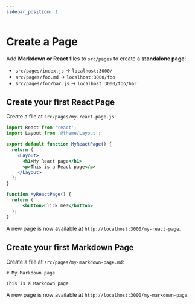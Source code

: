 ```yaml
---
sidebar_position: 1
---
```


# Create a Page

Add **Markdown or React** files to `src/pages` to create a **standalone page**:

- `src/pages/index.js` -> `localhost:3000/`
- `src/pages/foo.md` -> `localhost:3000/foo`
- `src/pages/foo/bar.js` -> `localhost:3000/foo/bar`

## Create your first React Page

Create a file at `src/pages/my-react-page.js`:

```jsx title="src/pages/my-react-page.js"
import React from 'react';
import Layout from '@theme/Layout';

export default function MyReactPage() {
  return (
    <Layout>
      <h1>My React page</h1>
      <p>This is a React page</p>
    </Layout>
  );
}
```

```jsx live
function MyReactPage() {
  return (
      <button>Click me!</button>
  );
}
```

A new page is now available at `http://localhost:3000/my-react-page`.

## Create your first Markdown Page

Create a file at `src/pages/my-markdown-page.md`:

```mdx title="src/pages/my-markdown-page.md"
# My Markdown page

This is a Markdown page
```

A new page is now available at `http://localhost:3000/my-markdown-page`.
